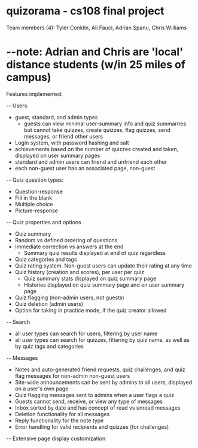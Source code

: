 quizorama - cs108 final project
========================================================================
Team members (4): Tyler Conklin, Ali Fauci, Adrian Spanu, Chris Williams

--note: Adrian and Chris are 'local' distance students (w/in 25 miles of campus)
========================================================================

Features implemented:

-- Users:
   - guest, standard, and admin types
     - guests can view minimal user-summary info and quiz summarries
       but cannot take quizzes, create quizzes, flag quizzes, send messages, 
       or friend other users
   - Login system, with password hashing and salt
   - achievements based on the number of quizzes created and taken, 
     displayed on user summary pages
   - standard and admin users can friend and unfriend each other
   - each non-guest user has an associated page, non-guest

-- Quiz question types:
   - Question-response
   - Fill in the blank 
   - Multiple choice
   - Picture-response

-- Quiz properties and options
   - Quiz summary
   - Random vs defined ordering of questions
   - Immediate correction vs answers at the end
     - Summary quiz results displayed at end of quiz regardless 
   - Quiz categories and tags
   - Quiz rating system. Non-guest users can update their rating at any time
   - Quiz history (creation and scores), per user per quiz
     - Quiz summary stats displayed on quiz summary page
     - Histories displayed on quiz summary page and on user summary page
   - Quiz flagging (non-admin users, not guests)
   - Quiz deletion (admin users)
   - Option for taking in practice mode, if the quiz creator allowed

-- Search
   - all user types can search for users, filtering by user name
   - all user types can search for quizzes, filtering by quiz name, as
     well as by quiz tags and categories

-- Messages
   - Notes and auto-generated friend requests, quiz challenges, and quiz
     flag messages for non-admin non-guest users
   - Site-wide announcements can be sent by admins to all users, displayed 
     on a user's own page
   - Quiz flagging messages sent to admins when a user flags a quiz
   - Guests cannot send, receive, or view any type of messages
   - Inbox sorted by date and has concept of read vs unread messages
   - Deletion functionality for all messages
   - Reply functionality for the note type
   - Error handling for valid recipients and quizzes (for challenges)

-- Extensive page display customization
